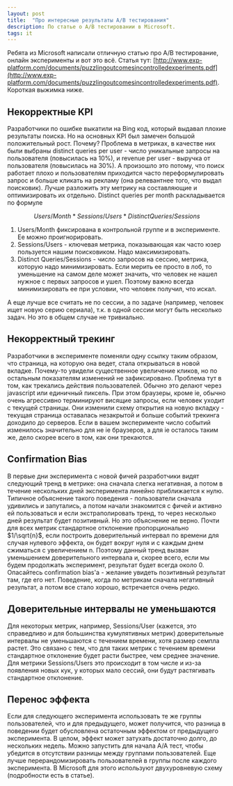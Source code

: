 ```yaml
---
layout: post
title:  "Про интересные результаты A/B тестирования"
description: По статье о A/B тестировании в Microsoft.
tags: it
---
```


Ребята из Microsoft написали отличную статью про A/B тестирование, онлайн эксперименты и вот это всё. Статья тут: [http://www.exp-platform.com/documents/puzzlingoutcomesincontrolledexperiments.pdf](http://www.exp-platform.com/documents/puzzlingoutcomesincontrolledexperiments.pdf). Короткая выжимка ниже.

## Некорректные KPI

Разработчики по ошибке выкатили на Bing код, который выдавал плохие результаты поиска. Но на основных KPI был замечен большой положительный рост. Почему? Проблема в метриках, в качестве них были выбраны distinct queries per user - число уникальные запросы на пользователя (повысилась на 10%), и revenue per user - выручка от пользователя (повысилась на 30%). А произошло это потому, что поиск работает плохо и пользователям приходится часто переформулировать запрос и больше кликать на рекламу (она релевантнее того, что выдал поисковик). Лучше разложить эту метрику на составляющие и оптимизировать их отдельно. Distinct queries per month раскладывается по формуле 

$$ Users/Month * Sessions/Users * Distinct Queries/Sessions $$

1. Users/Month фиксирована в контрольной группе и в эксперименте. Ее можно проигнорировать.
2. Sessions/Users - ключевая метрика, показывающая как часто юзер пользуется нашим поисковиком. Надо максимизировать.
3. Distinct Queries/Sessions - число запросов на сессию, метрика, которую надо минимизировать. Если мерить ее просто в лоб, то уменьшение на самом деле может значить, что человек не нашел нужное с первых запросов и ушел. Поэтому важно всегда минимизировать ее при условии, что человек получил, что искал.

А еще лучше все считать не по сессии, а по задаче (например, человек ищет новую серию сериала), т.к. в одной сессии могут быть несколько задач. Но это в общем случае не тривиально.

## Некорректный трекинг

Разработчики в эксперименте поменяли одну ссылку таким образом, что страница, на которую она ведет, стала открываться в новой вкладке. Почему-то увидели существенное увеличение кликов, но по остальным показателям изменений не зафиксировано. Проблема тут в том, как трекались действия пользователей. Обычно это делают через javascript или единичный пиксель. При этом браузеры, кроме ie, обычно очень агрессивно терминируют висящие запросы, если человек уходит с текущей страницы. Они изменили схему открытия на новую вкладку - текущая страница оставалась незакрытой и больше событий трекинга доходило до серверов. Если в вашем эксперименте число событий изменилось значительно для не ie браузеров, а для ie осталось таким же, дело скорее всего в том, как они трекаются.

## Confirmation Bias

В первые дни эксперимента с новой фичей разработчики видят следующий тренд в метрике: она сначала слегка негативная, а потом в течение нескольких дней эксперимента линейно приближается к нулю. Типичное объяснение такого поведения - пользователи сначала удивились и запутались, а потом начали знакомится с фичей и активно ей пользоваться и если экстраполировать тренд, то через несколько дней результат будет позитивный. Но это объяснение не верно. Почти для всех метрик стандартное отклонение пропорционально $1/\sqrt{n}$, если построить доверительный интервал по времени для случая нулевого эффекта, он будет вокруг нуля и с каждым днем сжиматься с увеличением n. Поэтому данный тренд вызван уменьшением доверительного интервала и, скорее всего, если мы будем продолжать эксперимент, результат будет всегда около 0. Опасайтесь confirmation bias'а - желание увидеть позитивный результат там, где его нет. Поведение, когда по метрикам сначала негативный результат, а потом все стало хорошо, встречается очень редко.

## Доверительные интервалы не уменьшаются

Для некоторых метрик, например, Sessions/User (кажется, это справедливо и для большинства кумулятивных метрик) доверительные интервалы не уменьшаются с течением времени, хотя размер семпла растет. Это связано с тем, что для таких метрик с течением времени стандартное отклонение будет расти быстрее, чем среднее значение. Для метрики Sessions/Users это происходит в том числе и из-за появления новых кук, у которых мало сессий, они будут растягивать стандартное отклонение.

## Перенос эффекта

Если для следующего эксперимента использовать те же группы пользователей, что и для предыдущего, может получится, что разница в поведении будет обусловлена остаточным эффектом от предыдущего эксперимента. В целом, эффект может затухать достаточно долго, до нескольких недель. Можно запустить для начала A/A тест, чтобы убедится в отсутствии разницы между группами пользователей. Еще лучше перерандомизировать пользователей в группы после каждого эксперимента. В Microsoft для этого используют двухуровневую схему (подробности есть в статье).